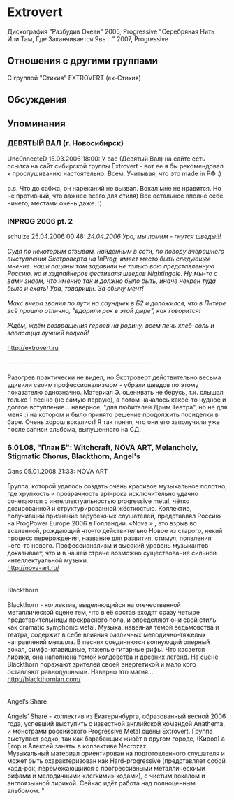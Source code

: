 # Extrovert

Дискография
"Разбудив Океан" 2005, Progressive
"Серебряная Нить Или Там, Где Заканчивается Явь ..." 2007, Progressive

## Отношения с другими группами

C группой "Стихия" EXTROVERT (ex-Стихия)

## Обсуждения


## Упоминания

### ДЕВЯТЫЙ ВАЛ (г. Новосибирск)

Unc0nnecteD 15.03.2006 18:00:
У вас (Девятый Вал) на сайте есть ссылка на сайт сибирской группы Extrovert - вот ее я бы рекомендовал к прослушиванию настоятельно. Всем. Учитывая, что это made in РФ :)  <BR><BR>p.s. Что до сабжа, он нареканий не вызвал. Вокал мне не нравится. Но не противный, что важнее всего для стиля) Все остальное вполне себе ничего, местами очень даже. :)   

### INPROG 2006 pt. 2

schulze 25.04.2006 00:48:
<I>24.04.2006 Ура, мы ломим - гнутся шведы!!!<BR><BR>Судя по некоторым отзывам, найденным в сети, по поводу вчерашнего выступления Экстроверта на InProg, имеет место быть следующее мнение: наши пацаны там задавили не только всю представленную Россию, но и хэдлайнеров фестиваля шведов Nightingale. Ну мы-то с вами знаем, что именно так и должно было быть, иначе нехрен туда было и ехать! Ура, товарищи. За сбычу мечт!<BR><BR>Макс вчера звонил по пути на саундчек в Б2 и доложился, что в Питере всё прошло отлично, "вдарили рок в этой дыре", как говорится!<BR><BR>Ждём, ждём возвращения героев на родину, всем печь хлеб-соль и запасацца лучшей водкой!</I><BR><BR><A HREF="http://extrovert.ru" TARGET="_blank">http://extrovert.ru</A><BR><BR>----------------------------------------------------<BR><BR>Разогрев практически не видел, но Экстроверт действительно весьма удивили своим профессионализмом - убрали шведов по этому показателю однозначно. Материал Э. оценивать не берусь, т.к. слышал только 1 песню (не самую первую), а потом началось какое-то нудное и долгое вступление... наверное, "для любителей Дрим Театра", но не для меня :) на котором и было принято решение продолжить посиделки в баре. Очень хорош вокалист! Я так понял, что они его заполучили уже после записи альбома, выпущенного на СД. 

### 6.01.08, &quot;План Б&quot;: Witchcraft, NOVA ART, Melancholy, Stigmatic Chorus, Blackthorn, Angel's

Gans 05.01.2008 21:33:
NOVA ART<BR><BR>Группа, которой удалось создать очень красивое музыкальное полотно, где хрупкость и прозрачность арт-рока исключительно удачно сочетаются с интеллектуальностью progressive metal, чётко дозированной и структурированной жёсткостью. Коллектив, получивший признание зарубежных слушателей, представлял Россию на ProgPower Europe 2006 в Голландии. «Nova » , это взрыв во вселенной, рождающий что-то действительно Новое из старого, некий процесс перерождения, название для развития, стимул, появления чего-то нового. Профессионализм и высокий уровень музыкантов доказывает, что и в нашей стране возможно существование сильной интеллектуальной музыки. <BR><A HREF="http://nova-art.ru/" TARGET="_blank">http://nova-art.ru/</A> <BR><BR><BR>Blackthorn <BR><BR>Blackthorn - коллектив, выделяющийся на отечественной металлической сцене тем, что в её состав входят сразу четыре представительницы прекрасного пола, и определяют они свой стиль как dramatic symphonic меtal. Музыка, навеяная темой ведьмовства и театра, содержит в себе влияния различных мелодично-тяжелых направлений металла. В песнях соединяются волнующий оперный вокал, симфо-клавишные, тяжелые гитарные рифы. Что касается лирики, она наполнена темой колдовства и древних легенд. На сцене Blackthorn поражают зрителей своей энергетикой и мало кого оставляют равнодушными. Наверно это магия... <BR><A HREF="http://blackthornian.com/" TARGET="_blank">http://blackthornian.com/</A> <BR><BR><BR>Angel’s Share <BR><BR>Angels’ Share - коллектив из Екатеринбурга, образованный весной 2006 года, успевший выступить с известной английской командой Anathema, и монстрами российского Progressive Metal сцены Extrovert. Группа выступает редко, так как барабанщик живёт в другом городе, (Киров) а Егор и Алексей заняты в коллективе Necrozzz. <BR>Музыкальный материал ориентирован на подготовленного слушателя и может быть охарактеризован как Hard-progressive (представляет собой хард-рок, перемежающийся с прогрессивными металлическими рифами и мелодичными «легкими» ходами), с чистым вокалом и англоязычной лирикой. Сейчас идёт работа над полноценным альбомом. "

